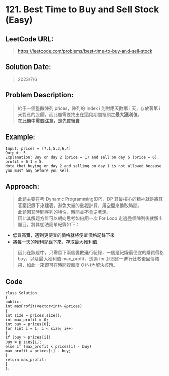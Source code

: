 # **121. Best Time to Buy and Sell Stock (Easy)**

## **LeetCode URL:**

> https://leetcode.com/problems/best-time-to-buy-and-sell-stock

## **Solution Date:**

> 2023/7/6

## **Problem Description:**

> 給予一個整數陣列 prices，陣列的 index i 則對應天數第 i 天，存放著第 i 天對應的股價，而此題需要找出在這段期間裡頭之**最大獲利值**。  
> **在此題中需要注意，是先買後賣**

## **Example:**

    Input: prices = [7,1,5,3,6,4]
    Output: 5
    Explanation: Buy on day 2 (price = 1) and sell on day 5 (price = 6), profit = 6-1 = 5.
    Note that buying on day 2 and selling on day 1 is not allowed because you must buy before you sell.

## **Approach:**

> 此題主要在考 Dynamic Programming(DP)，DP 其最核心的精神就是將其答案記錄下來建表，避免大量的重複計算，用空間來換取時間。  
> 此題因其時間序列的特性，時間並不會逆著走。  
> 因此其解題方針可以朝向思考如何用一次 For Loop 走過整個陣列後就解出題目，將其想法簡單紀錄如下：

- 低買高賣，遇到更便宜的價格就將便宜價格記錄下來
- 將每一天的獲利紀錄下來，存取最大獲利值

> 因此在該題中，只需留下兩個變數進行紀錄，一個是紀錄最便宜的購買價格 buy，以及最大獲利值 max_profit，透過 for 迴圈逐一進行比較後回傳結果，如此一來即可在時間複雜度 O(N)內解決該題。

## **Code**

    class Solution
    {
    public:
    int maxProfit(vector<int> &prices)
    {
    int size = prices.size();
    int max_profit = 0;
    int buy = prices[0];
    for (int i = 1; i < size; i++)
    {
    if (buy > prices[i])
    buy = prices[i];
    else if (max_profit < prices[i] - buy)
    max_profit = prices[i] - buy;
    }
    return max_profit;
    }
    };
